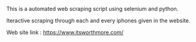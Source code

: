 This is a automated web scraping script using selenium and python.

Iteractive scraping through each and every iphones given in the website.

Web site link : https://www.itsworthmore.com/

